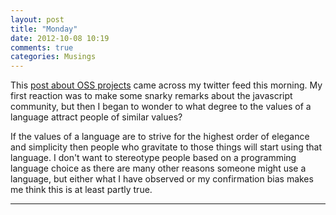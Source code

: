 ```yaml
---
layout: post
title: "Monday"
date: 2012-10-08 10:19
comments: true
categories: Musings
---
```


This [post about OSS projects](https://plus.google.com/111465598045192916635/posts/CkmmbjmvebM) came across
my twitter feed this morning. My first reaction was to make some snarky remarks about the javascript
community, but then I began to wonder to what degree to the values of a language attract people of similar values?

If the values of a language are to strive for the highest order of elegance and simplicity then people who 
gravitate to those things will start using that language. I don't want to stereotype people based on a programming 
language choice as there are many other reasons someone might use a language, but either what I have observed or
my confirmation bias makes me think this is at least partly true.

----

